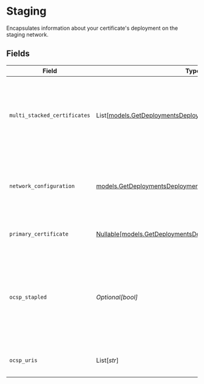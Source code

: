 # Staging

Encapsulates information about your certificate's deployment on the staging network.


## Fields

| Field                                                                                                                            | Type                                                                                                                             | Required                                                                                                                         | Description                                                                                                                      |
| -------------------------------------------------------------------------------------------------------------------------------- | -------------------------------------------------------------------------------------------------------------------------------- | -------------------------------------------------------------------------------------------------------------------------------- | -------------------------------------------------------------------------------------------------------------------------------- |
| `multi_stacked_certificates`                                                                                                     | List[[models.GetDeploymentsDeploymentsMultiStackedCertificates](../models/getdeploymentsdeploymentsmultistackedcertificates.md)] | :heavy_check_mark:                                                                                                               | Dual-stacked certificates today include an ECDSA certificate in addition to an RSA certificate.                                  |
| `network_configuration`                                                                                                          | [models.GetDeploymentsDeploymentsNetworkConfiguration](../models/getdeploymentsdeploymentsnetworkconfiguration.md)               | :heavy_check_mark:                                                                                                               | Encapsulates information about your certificate's deployment configuration settings on staging.                                  |
| `primary_certificate`                                                                                                            | [Nullable[models.GetDeploymentsDeploymentsPrimaryCertificate]](../models/getdeploymentsdeploymentsprimarycertificate.md)         | :heavy_check_mark:                                                                                                               | The primary certificate of the enrollment.                                                                                       |
| `ocsp_stapled`                                                                                                                   | *Optional[bool]*                                                                                                                 | :heavy_minus_sign:                                                                                                               | OCSP Stapling improves performance by including a valid OCSP response in every TLS handshake. You should enable this feature.    |
| `ocsp_uris`                                                                                                                      | List[*str*]                                                                                                                      | :heavy_minus_sign:                                                                                                               | URI used for OCSP stapling validation.                                                                                           |